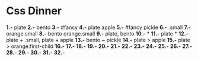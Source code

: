 # Css Dinner

**1.-** plate
**2.-** bento
**3.-** #fancy
**4.-** plate apple
**5.-** #fancy pickle
**6.-** .small
**7.-** orange.small
**8.-** bento orange.small
**9.-** plate, bento
**10.-** *
**11.-** plate *
**12.-** plate + .small, plate + apple
**13.-** bento ~ pickle
**14.-** plate > apple
**15.-** plate > orange:first-child
**16.-** 
**17.-** 
**18.-** 
**19.-** 
**20.-** 
**21.-** 
**22.-** 
**23.-** 
**24.-** 
**25.-** 
**26.-** 
**27.-** 
**28.-** 
**29.-** 
**30.-** 
**31.-** 
**32.-** 